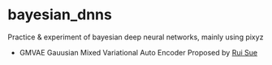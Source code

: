 # bayesian_dnns
Practice &amp; experiment of bayesian deep neural networks, mainly using pixyz
- GMVAE
Gauusian Mixed Variational Auto Encoder
Proposed by [Rui Sue](http://ruishu.io/2016/12/25/gmvae/)
